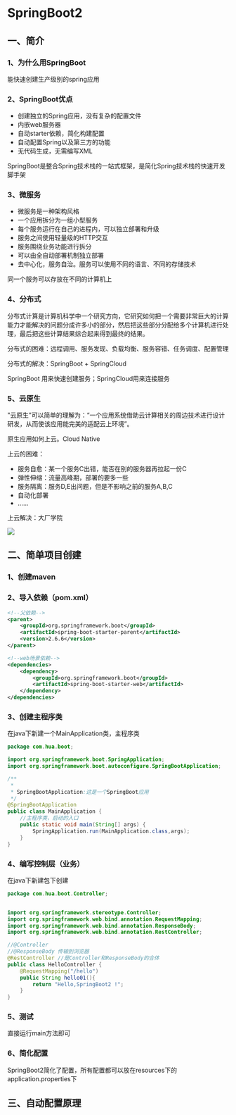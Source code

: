 # SpringBoot2

## 一、简介

### 1、为什么用SpringBoot

能快速创建生产级别的spring应用

### 2、SpringBoot优点

* 创建独立的Spring应用，没有复杂的配置文件
* 内嵌web服务器
* 自动starter依赖，简化构建配置
* 自动配置Spring以及第三方的功能
* 无代码生成，无需编写XML

SpringBoot是整合Spring技术栈的一站式框架，是简化Spring技术栈的快速开发脚手架

### 3、微服务

* 微服务是一种架构风格
* 一个应用拆分为一组小型服务
* 每个服务运行在自己的进程内，可以独立部署和升级
* 服务之间使用轻量级的HTTP交互
* 服务围绕业务功能进行拆分
* 可以由全自动部署机制独立部署
* 去中心化，服务自治。服务可以使用不同的语言、不同的存储技术

同一个服务可以存放在不同的计算机上

### 4、分布式

​		分布式计算是计算机科学中一个研究方向，它研究如何把一个需要非常巨大的计算能力才能解决的问题分成许多小的部分，然后把这些部分分配给多个计算机进行处理，最后把这些计算结果综合起来得到最终的结果。

分布式的困难：远程调用、服务发现、负载均衡、服务容错、任务调度、配置管理

分布式的解决：SpringBoot + SpringCloud

SpringBoot 用来快速创建服务；SpringCloud用来连接服务

### 5、云原生

"云原生"可以简单的理解为：“一个应用系统借助云计算相关的周边技术进行设计研发，从而使该应用能完美的适配云上环境”。

原生应用如何上云。Cloud Native

上云的困难：

* 服务自愈：某一个服务C出错，能否在别的服务器再拉起一份C
* 弹性伸缩：流量高峰期，部署的要多一些
* 服务隔离：服务D,E出问题，但是不影响之前的服务A,B,C
* 自动化部署
* ......

上云解决：大厂学院

![](https://picture2-1310712259.cos.ap-nanjing.myqcloud.com/19.png)

## 二、简单项目创建

### 1、创建maven

### 2、导入依赖（pom.xml）

```xml
<!--父依赖-->
<parent>
    <groupId>org.springframework.boot</groupId>
    <artifactId>spring-boot-starter-parent</artifactId>
    <version>2.6.6</version>
</parent>

<!--web场景依赖-->
<dependencies>
    <dependency>
        <groupId>org.springframework.boot</groupId>
        <artifactId>spring-boot-starter-web</artifactId>
    </dependency>
</dependencies>
```

### 3、创建主程序类

在java下新建一个MainApplication类，主程序类

```java
package com.hua.boot;

import org.springframework.boot.SpringApplication;
import org.springframework.boot.autoconfigure.SpringBootApplication;

/**
 *
 * SpringBootApplication:这是一个SpringBoot应用
 */
@SpringBootApplication
public class MainApplication {
    //主程序类，启动的入口
    public static void main(String[] args) {
        SpringApplication.run(MainApplication.class,args);
    }
}
```

### 4、编写控制层（业务）

在java下新建包下创建

```java
package com.hua.boot.Controller;


import org.springframework.stereotype.Controller;
import org.springframework.web.bind.annotation.RequestMapping;
import org.springframework.web.bind.annotation.ResponseBody;
import org.springframework.web.bind.annotation.RestController;

//@Controller
//@ResponseBody 传输到浏览器
@RestController //是Controller和ResponseBody的合体
public class HelloController {
    @RequestMapping("/hello")
    public String hello01(){
        return "Hello,SpringBoot2 !";
    }
}
```

### 5、测试

直接运行main方法即可



### 6、简化配置

SpringBoot2简化了配置，所有配置都可以放在resources下的application.properties下

## 三、自动配置原理





